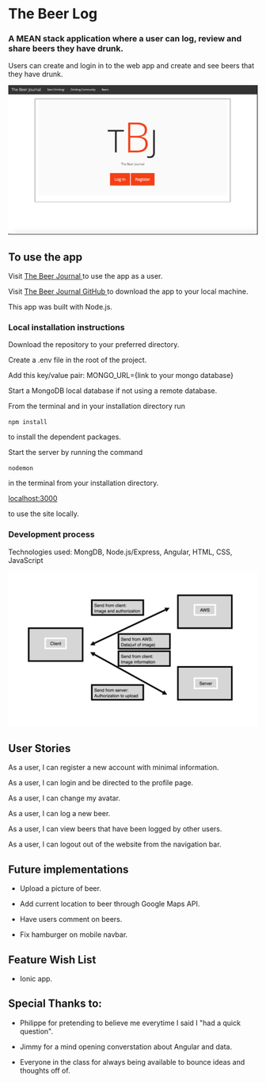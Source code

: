 # The Beer Log

### A MEAN stack application where a user can log, review and share beers they have drunk.

Users can create and login in to the web app and create and see beers that they have drunk.

![Sample of application](./sample.png)

## To use the app

Visit [The Beer Journal ](https://beer-journal.herokuapp.com/ ) to use the app as a user.

Visit [The Beer Journal GitHub ](https://github.com/GarrettEstrin/beer_web) to download the app to your local machine.

This app was built with Node.js.

### Local installation instructions

Download the repository to your preferred directory.

 Create a .env file in the root of the project.

 Add this key/value pair: MONGO_URL={link to your mongo database}

 Start a MongoDB local database if not using a remote database.

 From the terminal and in your installation directory run

 `npm install`

 to install the dependent packages.

 Start the server by running the command

 `nodemon`

 in the terminal from your installation directory.

 [localhost:3000 ](localhost:3000)

 to use the site locally.

### Development process

Technologies used: MongDB, Node.js/Express, Angular, HTML, CSS, JavaScript

![Mockup of layout](./wireframe.png)

## User Stories

As a user, I can register a new account with minimal information.

As a user, I can login and be directed to the profile page.

As a user, I can change my avatar.

As a user, I can log a new beer.

As a user, I can view beers that have been logged by other users.

As a user, I can logout out of the website from the navigation bar.

## Future implementations

* Upload a picture of beer.

* Add current location to beer through Google Maps API.

* Have users comment on beers.

* Fix hamburger on mobile navbar.

## Feature Wish List

* Ionic app.

## Special Thanks to:

* Philippe for pretending to believe me everytime I said I "had a quick question".

* Jimmy for a mind opening converstation about Angular and data.

* Everyone in the class for always being available to bounce ideas and thoughts off of.

